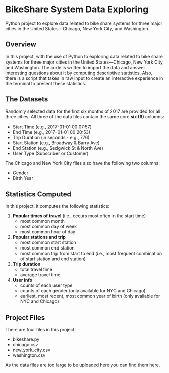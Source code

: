 # BikeShare System Data Exploring
Python project to explore data related to bike share systems for three major cities in the United States—Chicago, New York City, and Washington.
## Overview
In this project, with the use of Python to exploring data related to bike share systems for three major cities in the United States—Chicago, New York City, and Washington. The code is written to import the data and answer interesting questions about it by computing descriptive statistics. Also, there is a script that takes in raw input to create an interactive experience in the terminal to present these statistics.
## The Datasets
Randomly selected data for the first six months of 2017 are provided for all three cities. All three of the data files contain the same core **six (6)** columns:
* Start Time (e.g., 2017-01-01 00:07:57)
* End Time (e.g., 2017-01-01 00:20:53)
* Trip Duration (in seconds - e.g., 776)
* Start Station (e.g., Broadway & Barry Ave)
* End Station (e.g., Sedgwick St & North Ave)
* User Type (Subscriber or Customer)

The Chicago and New York City files also have the following two columns:
* Gender
* Birth Year
## Statistics Computed
In this project, it computes the following statistics:
1. **Popular times of travel** (i.e., occurs most often in the start time)
    * most common month
    * most common day of week
    * most common hour of day
2. **Popular stations and trip**
    * most common start station
    * most common end station
    * most common trip from start to end (i.e., most frequent combination of start station and end station)
3. **Trip duration**
    * total travel time
    * average travel time
4. **User info**
    * counts of each user type
    * counts of each gender (only available for NYC and Chicago)
    * earliest, most recent, most common year of birth (only available for NYC and Chicago)
## Project Files
There are four files in this project:
* bikeshare.py
* chicago.csv
* new_york_city.csv
* washington.csv

As the data files are too large to be uploaded here you can find them [here](https://drive.google.com/drive/folders/1ScXhJONuKUqRnkcZC-UJ6NbTA0iDhSyD?usp=sharing).
